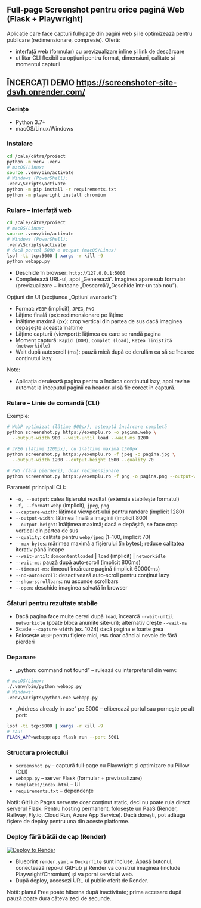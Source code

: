 ## Full‑page Screenshot pentru orice pagină Web (Flask + Playwright)

Aplicație care face capturi full‑page din pagini web și le optimizează pentru publicare (redimensionare, compresie). Oferă:
- interfață web (formular) cu previzualizare inline și link de descărcare
- utilitar CLI flexibil cu opțiuni pentru format, dimensiuni, calitate și momentul capturii

## ÎNCERCAȚI DEMO https://screenshoter-site-dsvh.onrender.com/

### Cerințe
- Python 3.7+
- macOS/Linux/Windows

### Instalare
```bash
cd /cale/către/proiect
python -m venv .venv
# macOS/Linux:
source .venv/bin/activate
# Windows (PowerShell):
.venv\Scripts\activate
python -m pip install -r requirements.txt
python -m playwright install chromium
```

### Rulare – Interfață web
```bash
cd /cale/către/proiect
# macOS/Linux:
source .venv/bin/activate
# Windows (PowerShell):
.venv\Scripts\activate
# dacă portul 5000 e ocupat (macOS/Linux)
lsof -ti tcp:5000 | xargs -r kill -9
python webapp.py
```
- Deschide în browser: `http://127.0.0.1:5000`
- Completează URL-ul, apoi „Generează”. Imaginea apare sub formular (previzualizare + butoane „Descarcă”/„Deschide într-un tab nou”).

Opțiuni din UI (secțiunea „Opțiuni avansate”):
- Format: `WEBP` (implicit), `JPEG`, `PNG`
- Lățime finală (px): redimensionare pe lățime
- Înălțime maximă (px): crop vertical din partea de sus dacă imaginea depășește această înălțime
- Lățime captură (viewport): lățimea cu care se randă pagina
- Moment captură: `Rapid (DOM)`, `Complet (load)`, `Rețea liniștită (networkidle)`
- Wait după autoscroll (ms): pauză mică după ce derulăm ca să se încarce conținutul lazy

Note:
- Aplicația derulează pagina pentru a încărca conținutul lazy, apoi revine automat la începutul paginii ca header‑ul să fie corect în captură.

### Rulare – Linie de comandă (CLI)
Exemple:
```bash
# WebP optimizat (lățime 900px), așteaptă încărcare completă
python screenshot.py https://exemplu.ro -o pagina.webp \
  --output-width 900 --wait-until load --wait-ms 1200

# JPEG (lățime 1200px), cu înălțime maximă 1500px
python screenshot.py https://exemplu.ro -f jpeg -o pagina.jpg \
  --output-width 1200 --output-height 1500 --quality 70

# PNG (fără pierderi), doar redimensionare
python screenshot.py https://exemplu.ro -f png -o pagina.png --output-width 1000
```

Parametri principali CLI:
- `-o, --output`: calea fișierului rezultat (extensia stabilește formatul)
- `-f, --format`: `webp` (implicit), `jpeg`, `png`
- `--capture-width`: lățimea viewport‑ului pentru randare (implicit 1280)
- `--output-width`: lățimea finală a imaginii (implicit 800)
- `--output-height`: înălțimea maximă; dacă e depășită, se face crop vertical din partea de sus
- `--quality`: calitate pentru `webp/jpeg` (1–100, implicit 70)
- `--max-bytes`: mărimea maximă a fișierului (în bytes); reduce calitatea iterativ până încape
- `--wait-until`: `domcontentloaded` | `load` (implicit) | `networkidle`
- `--wait-ms`: pauză după auto‑scroll (implicit 800ms)
- `--timeout-ms`: timeout încărcare pagină (implicit 60000ms)
- `--no-autoscroll`: dezactivează auto‑scroll pentru conținut lazy
- `--show-scrollbars`: nu ascunde scrollbars
- `--open`: deschide imaginea salvată în browser

### Sfaturi pentru rezultate stabile
- Dacă pagina face multe cereri după `load`, încearcă `--wait-until networkidle` (poate bloca anumite site‑uri); alternativ crește `--wait-ms`
- Scade `--capture-width` (ex. 1024) dacă pagina e foarte grea
- Folosește `WEBP` pentru fișiere mici, `PNG` doar când ai nevoie de fără pierderi

### Depanare
- „python: command not found” – rulează cu interpreterul din venv:
```bash
# macOS/Linux:
./.venv/bin/python webapp.py
# Windows:
.venv\Scripts\python.exe webapp.py
```
- „Address already in use” pe 5000 – eliberează portul sau pornește pe alt port:
```bash
lsof -ti tcp:5000 | xargs -r kill -9
# sau:
FLASK_APP=webapp:app flask run --port 5001
```

### Structura proiectului
- `screenshot.py` – captură full‑page cu Playwright și optimizare cu Pillow (CLI)
- `webapp.py` – server Flask (formular + previzualizare)
- `templates/index.html` – UI
- `requirements.txt` – dependențe

Notă: GitHub Pages servește doar conținut static, deci nu poate rula direct serverul Flask. Pentru hosting permanent, folosește un PaaS (Render, Railway, Fly.io, Cloud Run, Azure App Service). Dacă dorești, pot adăuga fișiere de deploy pentru una din aceste platforme.

### Deploy fără bătăi de cap (Render)
[![Deploy to Render](https://render.com/images/deploy-to-render-button.svg)](https://render.com/deploy)

- Blueprint `render.yaml` + `Dockerfile` sunt incluse. Apasă butonul, conectează repo‑ul GitHub și Render va construi imaginea (include Playwright/Chromium) și va porni serviciul web.
- După deploy, accesezi URL‑ul public oferit de Render.

Notă: planul Free poate hiberna după inactivitate; prima accesare după pauză poate dura câteva zeci de secunde.

